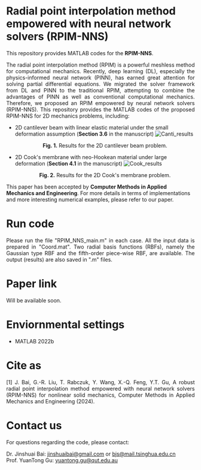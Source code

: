 # Radial point interpolation method empowered with neural network solvers (RPIM-NNS)

This repository provides MATLAB codes for the **RPIM-NNS**. 

<p align="justify">
The radial point interpolation method (RPIM) is a powerful meshless method for computational mechanics. Recently, deep learning (DL), especially the physics-informed neural network (PINN), has earned great attention for solving partial differential equations. We migrated the solver framework from DL and PINN to the traditional RPIM, attempting to combine the advantages of PINN as well as conventional computational mechanics. Therefore, we proposed an RPIM empowered by neural network solvers (RPIM-NNS). This repository provides the MATLAB codes of the proposed RPIM-NNS for 2D mechanics problems, including:
</p>

 - 2D cantilever beam with linear elastic material under the small deformation assumption (**Section 3.6** in the manuscript)
   ![Canti_results](https://github.com/JinshuaiBai/LSWR_loss_function_PINN/assets/103013182/256c25d2-3a9e-41cb-8369-c798ab387468)  
   <p align="center">
       <strong>Fig. 1.</strong> Results for the 2D cantilever beam problem.
   </p>
      
 - 2D Cook's membrane with neo-Hookean material under large deformation (**Section 4.1** in the manuscript)
   ![Cook_results](https://github.com/JinshuaiBai/LSWR_loss_function_PINN/assets/103013182/e545637e-a757-4024-aa8d-fb5a46d0ba2b)
   <p align="center">
       <strong>Fig. 2.</strong> Results for the 2D Cook's membrane problem.
   </p>
               
This paper has been accepted by **Computer Methods in Applied Mechanics and Engineering**. For more details in terms of implementations and more interesting numerical examples, please refer to our paper.

# Run code
<p align="justify">
Please run the file "RPIM_NNS_main.m" in each case. All the input data is prepared in "Coord.mat". Two radial basis functions (RBFs), namely the Gaussian type RBF and the fifth-order piece-wise RBF, are available. The output (results) are also saved in ".m" files.
</p>

# Paper link
Will be available soon.

# Enviornmental settings
 - MATLAB 2022b

# Cite as
<p align="justify">
[1] J. Bai, G.-R. Liu, T. Rabczuk, Y. Wang, X.-Q. Feng, Y.T. Gu, A robust radial point interpolation method empowered with neural network solvers (RPIM-NNS) for nonlinear solid mechanics, Computer Methods in Applied Mechanics and Engineering (2024). 
</p>

# Contact us
For questions regarding the code, please contact:

Dr. Jinshuai Bai: jinshuaibai@gmail.com or bjs@mail.tsinghua.edu.cn  
Prof. YuanTong Gu: yuantong.gu@qut.edu.au  
